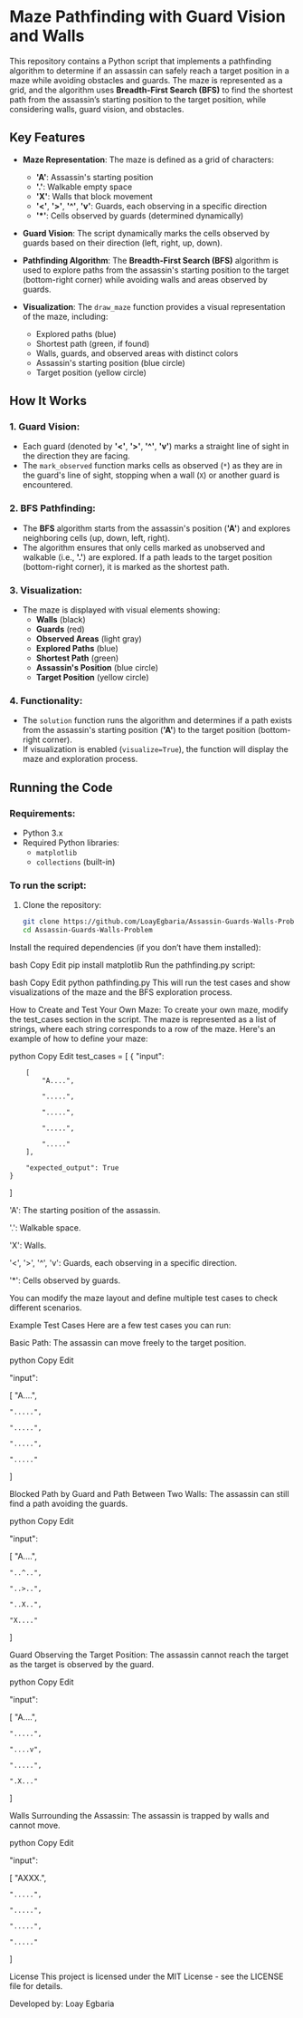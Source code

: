 # Maze Pathfinding with Guard Vision and Walls

This repository contains a Python script that implements a pathfinding algorithm to determine if an assassin can safely reach a target position in a maze while avoiding obstacles and guards. The maze is represented as a grid, and the algorithm uses **Breadth-First Search (BFS)** to find the shortest path from the assassin’s starting position to the target position, while considering walls, guard vision, and obstacles.

## Key Features

- **Maze Representation**: The maze is defined as a grid of characters:
  - **'A'**: Assassin's starting position
  - **'.'**: Walkable empty space
  - **'X'**: Walls that block movement
  - **'<'**, **'>'**, **'^'**, **'v'**: Guards, each observing in a specific direction
  - **'*'**: Cells observed by guards (determined dynamically)

- **Guard Vision**: The script dynamically marks the cells observed by guards based on their direction (left, right, up, down).

- **Pathfinding Algorithm**: The **Breadth-First Search (BFS)** algorithm is used to explore paths from the assassin's starting position to the target (bottom-right corner) while avoiding walls and areas observed by guards.

- **Visualization**: The `draw_maze` function provides a visual representation of the maze, including:
  - Explored paths (blue)
  - Shortest path (green, if found)
  - Walls, guards, and observed areas with distinct colors
  - Assassin's starting position (blue circle)
  - Target position (yellow circle)

## How It Works

### 1. **Guard Vision**:
   - Each guard (denoted by **'<'**, **'>'**, **'^'**, **'v'**) marks a straight line of sight in the direction they are facing.
   - The `mark_observed` function marks cells as observed (`*`) as they are in the guard's line of sight, stopping when a wall (`X`) or another guard is encountered.

### 2. **BFS Pathfinding**:
   - The **BFS** algorithm starts from the assassin's position (**'A'**) and explores neighboring cells (up, down, left, right).
   - The algorithm ensures that only cells marked as unobserved and walkable (i.e., **'.'**) are explored. If a path leads to the target position (bottom-right corner), it is marked as the shortest path.

### 3. **Visualization**:
   - The maze is displayed with visual elements showing:
     - **Walls** (black)
     - **Guards** (red)
     - **Observed Areas** (light gray)
     - **Explored Paths** (blue)
     - **Shortest Path** (green)
     - **Assassin's Position** (blue circle)
     - **Target Position** (yellow circle)

### 4. **Functionality**:
   - The `solution` function runs the algorithm and determines if a path exists from the assassin's starting position (**'A'**) to the target position (bottom-right corner).
   - If visualization is enabled (`visualize=True`), the function will display the maze and exploration process.

## Running the Code

### Requirements:
- Python 3.x
- Required Python libraries:
  - `matplotlib`
  - `collections` (built-in)

### To run the script:

1. Clone the repository:
   ```bash
   git clone https://github.com/LoayEgbaria/Assassin-Guards-Walls-Problem.git
   cd Assassin-Guards-Walls-Problem
Install the required dependencies (if you don’t have them installed):

bash
Copy
Edit
pip install matplotlib
Run the pathfinding.py script:

bash
Copy
Edit
python pathfinding.py
This will run the test cases and show visualizations of the maze and the BFS exploration process.

How to Create and Test Your Own Maze:
To create your own maze, modify the test_cases section in the script. The maze is represented as a list of strings, where each string corresponds to a row of the maze. Here's an example of how to define your maze:

python
Copy
Edit
test_cases = [
    {
        "input": 
        
        [
            "A....",

            ".....",

            ".....",

            ".....",

            "....."
        ],

        "expected_output": True
    }
]

'A': The starting position of the assassin.

'.': Walkable space.

'X': Walls.

'<', '>', '^', 'v': Guards, each observing in a specific direction.

'*': Cells observed by guards.

You can modify the maze layout and define multiple test cases to check different scenarios.

Example Test Cases
Here are a few test cases you can run:

Basic Path: The assassin can move freely to the target position.

python
Copy
Edit

"input": 

[
    "A....",

    ".....",

    ".....",

    ".....",

    "....."
]

Blocked Path by Guard and Path Between Two Walls: The assassin can still find a path avoiding the guards.

python
Copy
Edit

"input": 

[
    "A....",

    "..^..",

    "..>..",

    "..X..",

    "X...."
]

Guard Observing the Target Position: The assassin cannot reach the target as the target is observed by the guard.

python
Copy
Edit

"input": 

[
    "A....",

    ".....",

    "....v",

    ".....",

    ".X..."
]

Walls Surrounding the Assassin: The assassin is trapped by walls and cannot move.

python
Copy
Edit

"input": 

[
    "AXXX.",

    ".....",

    ".....",

    ".....",

    "....."
]

License
This project is licensed under the MIT License - see the LICENSE file for details.

Developed by:
Loay Egbaria